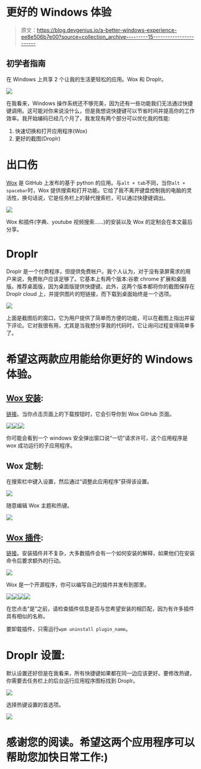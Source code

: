 # 更好的 Windows 体验

> 原文：<https://blog.devgenius.io/a-better-windows-experience-ee8e506b7e00?source=collection_archive---------15----------------------->

## 初学者指南

在 Windows 上共享 2 个让我的生活更轻松的应用。Wox 和 Droplr。

![](img/b1a5937b844738bea1c24e8db27a101a.png)

在我看来，Windows 操作系统还不够完美，因为还有一些功能我们无法通过快捷键调用。这可能对你来说没什么，但是我想说快捷键可以节省时间并提高你的工作效率。我开始编码已经几个月了，我发现有两个部分可以优化我的性能:

1.  快速切换和打开应用程序(Wox)
2.  更好的截图(Droplr)

# 出口伤

[Wox](http://www.wox.one/) 是 GitHub 上发布的基于 python 的应用。与`alt + tab`不同，当你`alt + spacebar`时，Wox 提供搜索和打开功能。它给了我不离开键盘控制我的电脑的灵活性，换句话说，它是任务栏上的替代搜索栏，可以通过快捷键调出。

![](img/cbad0f2489f9d9c519e65b6d23e99fed.png)

Wox 和插件(字典、youtube 视频搜索……)的安装以及 Wox 的定制会在本文最后分享。

# Droplr

Droplr 是一个付费程序，但提供免费帐户。我个人认为，对于没有录屏需求的用户来说，免费账户应该足够了。它基本上有两个版本:谷歌 chrome 扩展和桌面版。推荐桌面版，因为桌面版提供快捷键。此外，这两个版本都将你的截图保存在 Droplr cloud 上，并提供图片的短链接，而下载到桌面始终是一个选项。

![](img/3784cc0ba5c584056b596199d3cda439.png)

上面是截图后的窗口，它为用户提供了简单而方便的功能，可以在截图上指出并留下评论。它对我很有用，尤其是当我想分享我的代码时，它让询问过程变得简单多了。

# 希望这两款应用能给你更好的 Windows 体验。

## [Wox 安装](http://www.wox.one/):

[链接](http://www.wox.one/)。当你点击页面上的下载按钮时，它会引导你到 Wox GitHub 页面。

![](img/a35260e2352c6f130d7bc5957ddc5bee.png)![](img/cd8680a373bdb019bad1ef2e74fcbae6.png)![](img/4b0b178184a3a4bd190a3fc8cb8c1f50.png)

你可能会看到一个 windows 安全弹出窗口说“一切”请求许可，这个应用程序是 wox 成功运行的子应用程序。

## Wox 定制:

在搜索栏中键入设置，然后通过“调整此应用程序”获得该设置。

![](img/4d95ab2bdb6e0a8a57a8700422ec3212.png)

随意编辑 Wox 主题和热键。

![](img/916ca2ae74d355cb3275078cf28e161a.png)

## [Wox 插件](http://www.wox.one/plugin):

[链接](http://www.wox.one/plugin)。安装插件并不复杂，大多数插件会有一个如何安装的解释，如果他们在安装命令后要求额外的行动。

![](img/2b2a2ba2858455f61090e85865ba9a68.png)

Wox 是一个开源程序，你可以编写自己的插件并发布到那里。

![](img/a3ec334cdcc8a0fa02502b1348c4ac55.png)![](img/d1c67d14e2d767890347f49812e0bea4.png)![](img/bcfbf3c231f9e50071ed8808bbf9ef4a.png)![](img/46b2767541a2addb602895173f7caa6a.png)

在您点击“是”之前，请检查插件信息是否与您希望安装的相匹配，因为有许多插件具有相似的名称。

要卸载插件，只需运行`wpm uninstall plugin_name`。

# Droplr 设置:

默认设置还好但是在我看来，所有快捷键如果都在同一边应该更好。要修改热键，你需要去任务栏上的后台运行应用程序图标找到 Droplr。

![](img/164680db0e8b8254433c9a93ddee61bb.png)

选择热键设置的首选项。

![](img/e58013bcb0c661eff5fcca713fc4456a.png)

# 感谢您的阅读。希望这两个应用程序可以帮助您加快日常工作:)